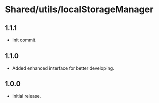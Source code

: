 # Shared/utils/localStorageManager


## 1.1.1
 * Init commit.

## 1.1.0
 * Added enhanced interface for better developing.

## 1.0.0
 * Initial release.
